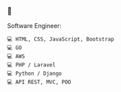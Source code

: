 ### 👋

<!--
**marianovanini/marianovanini** is a ✨ _special_ ✨ repository because its `README.md` (this file) appears on your GitHub profile.

Here are some ideas to get you started:

- 🔭 I’m currently working on ...
- 🌱 I’m currently learning ...
- 👯 I’m looking to collaborate on ...
- 🤔 I’m looking for help with ...
- 💬 Ask me about ...
- 📫 How to reach me: ...
- 😄 Pronouns: ...
- ⚡ Fun fact: ...
-->

Software Engineer:

    💻 HTML, CSS, JavaScript, Bootstrap
    💻 GO
    💻 AWS
    💻 PHP / Laravel
    💻 Python / Django
    💻 API REST, MVC, POO

